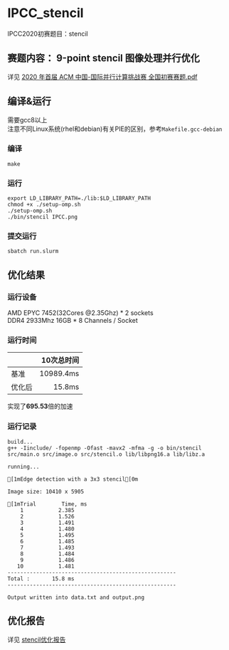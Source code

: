 # IPCC_stencil
IPCC2020初赛题目：stencil
## 赛题内容： 9-point stencil 图像处理并行优化
详见 [2020 年首届 ACM 中国-国际并行计算挑战赛 全国初赛赛题.pdf](./2020年首届ACM中国-国际并行计算挑战赛全国初赛赛题.pdf)
## 编译&运行
需要gcc8以上  
注意不同Linux系统(rhel和debian)有关PIE的区别，参考`Makefile.gcc-debian`
### 编译
```
make
```
### 运行
```
export LD_LIBRARY_PATH=./lib:$LD_LIBRARY_PATH
chmod +x ./setup-omp.sh
./setup-omp.sh
./bin/stencil IPCC.png
```
### 提交运行
```
sbatch run.slurm
```
## 优化结果
### 运行设备
AMD EPYC 7452(32Cores @2.35Ghz) * 2 sockets  
DDR4 2933Mhz 16GB * 8 Channels / Socket
### 运行时间
|  | 10次总时间 | 
| :---- | ----: |
| 基准 | 10989.4ms |
| 优化后 | 15.8ms |

实现了**695.53**倍的加速
### 运行记录
```
build...
g++ -Iinclude/ -fopenmp -Ofast -mavx2 -mfma -g -o bin/stencil src/main.o src/image.o src/stencil.o lib/libpng16.a lib/libz.a

running...

[1mEdge detection with a 3x3 stencil[0m

Image size: 10410 x 5905

[1mTrial        Time, ms 
    1           2.385 
    2           1.526 
    3           1.491 
    4           1.480 
    5           1.495 
    6           1.485 
    7           1.493 
    8           1.484 
    9           1.486 
   10           1.481 
-----------------------------------------------------
Total :       15.8 ms
-----------------------------------------------------

Output written into data.txt and output.png

```
## 优化报告
详见 [stencil优化报告](./stencil优化报告.pdf)
